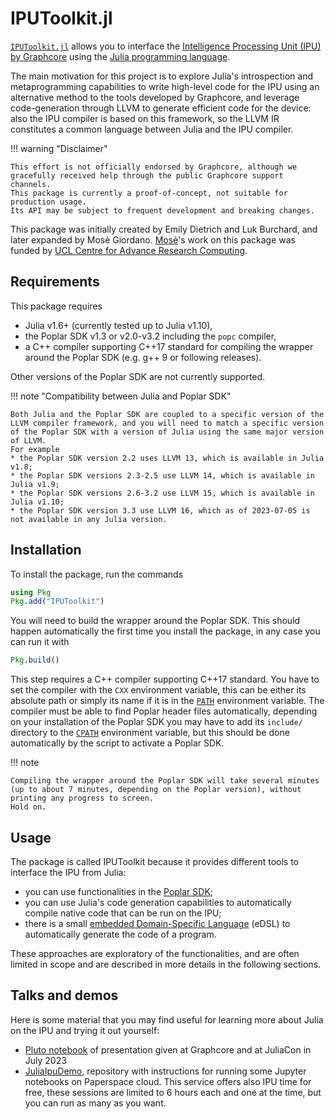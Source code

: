 # IPUToolkit.jl

[`IPUToolkit.jl`](https://github.com/JuliaIPU/IPUToolkit.jl) allows you to interface the [Intelligence Processing Unit (IPU) by Graphcore](https://www.graphcore.ai/products/ipu) using the [Julia programming language](https://julialang.org/).

The main motivation for this project is to explore Julia's introspection and metaprogramming capabilities to write high-level code for the IPU using an alternative method to the tools developed by Graphcore, and leverage code-generation through LLVM to generate efficient code for the device: also the IPU compiler is based on this framework, so the LLVM IR constitutes a common language between Julia and the IPU compiler.

!!! warning "Disclaimer"

    This effort is not officially endorsed by Graphcore, although we gracefully received help through the public Graphcore support channels.
    This package is currently a proof-of-concept, not suitable for production usage.
	Its API may be subject to frequent development and breaking changes.

This package was initially created by Emily Dietrich and Luk Burchard, and later expanded by Mosè Giordano.
[Mosè](https://github.com/giordano)'s work on this package was funded by [UCL Centre for Advance Research Computing](https://www.ucl.ac.uk/advanced-research-computing).

## Requirements

This package requires

* Julia v1.6+ (currently tested up to Julia v1.10),
* the Poplar SDK v1.3 or v2.0-v3.2 including the `popc` compiler,
* a C++ compiler supporting C++17 standard for compiling the wrapper around the Poplar SDK (e.g. g++ 9 or following releases).

Other versions of the Poplar SDK are not currently supported.

!!! note "Compatibility between Julia and Poplar SDK"

    Both Julia and the Poplar SDK are coupled to a specific version of the LLVM compiler framework, and you will need to match a specific version of the Poplar SDK with a version of Julia using the same major version of LLVM.
    For example
    * the Poplar SDK version 2.2 uses LLVM 13, which is available in Julia v1.8;
    * the Poplar SDK versions 2.3-2.5 use LLVM 14, which is available in Julia v1.9;
    * the Poplar SDK versions 2.6-3.2 use LLVM 15, which is available in Julia v1.10;
    * the Poplar SDK version 3.3 use LLVM 16, which as of 2023-07-05 is not available in any Julia version.

## Installation

To install the package, run the commands

```julia
using Pkg
Pkg.add("IPUToolkit")
```

You will need to build the wrapper around the Poplar SDK.
This should happen automatically the first time you install the package, in any case you can run it with

```julia
Pkg.build()
```

This step requires a C++ compiler supporting C++17 standard.
You have to set the compiler with the `CXX` environment variable, this can be either its absolute path or simply its name if it is in the [`PATH`](https://en.wikipedia.org/wiki/PATH_(variable)) environment variable.
The compiler must be able to find Poplar header files automatically, depending on your installation of the Poplar SDK you may have to add its `include/` directory to the [`CPATH`](https://gcc.gnu.org/onlinedocs/cpp/Environment-Variables.html) environment variable, but this should be done automatically by the script to activate a Poplar SDK.

!!! note

	Compiling the wrapper around the Poplar SDK will take several minutes (up to about 7 minutes, depending on the Poplar version), without printing any progress to screen.
	Hold on.

## Usage

The package is called IPUToolkit because it provides different tools to interface the IPU from Julia:

* you can use functionalities in the [Poplar SDK](https://www.graphcore.ai/products/poplar);
* you can use Julia's code generation capabilities to automatically compile native code that can be run on the IPU;
* there is a small [embedded Domain-Specific Language](https://en.wikipedia.org/wiki/Domain-specific_language) (eDSL) to automatically generate the code of a program.

These approaches are exploratory of the functionalities, and are often limited in scope and are described in more details in the following sections.

## Talks and demos

Here is some material that you may find useful for learning more about Julia on the IPU and trying it out yourself:

* [Pluto notebook](https://giordano.github.io/blog/2023-07-20-julia-ipu/) of presentation given at Graphcore and at JuliaCon in July 2023
* [JuliaIpuDemo](https://github.com/JuliaIPU/JuliaIpuDemo), repository with instructions for running some Jupyter notebooks on Paperspace cloud.
  This service offers also IPU time for free, these sessions are limited to 6 hours each and one at the time, but you can run as many as you want.
